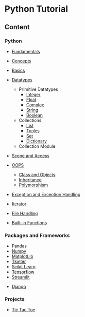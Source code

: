 # Python Tutorial

## Content

### Python

- [Fundamentals](lessons/fundamentals/readme.md)

- [Concepts](lessons/concepts/readme.md)
- [Basics](lessons/basics/readme.md)
- [Datatypes](lessons/datatypes/readme.md)
    - Primitive Datatypes
        - [Integer](lessons/integer/readme.md)
        - [Float](lessons/float/readme.md)
        - [Complex](lessons/complex/readme.md)
        - [String](lessons/string/readme.md)
        - [Boolean](lessons/boolean/readme.md)
    - Collections
        - [List](lessons/list/readme.md)
        - [Tuples](lessons/tuples/readme.md)
        - [Set](lessons/set/readme.md)
        - [Dictionary](lessons/dictionary/readme.md)
    - Collection Module
        

- [Scope and Access](lessons/scope/readme.md) 
- [OOPS](lessons/oops/readme.md)

    - [Class and Objects](lessons/class/readme.md)
    - [Inheritance](lessons/inheritance/readme.md)
    - [Polymorphism](lessons/polymorphism/readme.md)

- [Exception and Exception Handling](lessons/exception/readme.md)
- [Iterator](lessons/iterator/readme.md)
- [File Handling](lessons/file_handling/readme.md)
- [Built-in Functions](lessons/built_in_functions/readme.md)

### Packages and Frameworks

- [Pandas](lessons/pandas/readme.md)
- [Numpy](lessons/numpy/readme.md)
- [MatplotLib](lessons/matplotlib/readme.md)
- [Tkinter](lessons/tkinter/readme.md)
- [Scikit Learn](lessons/sklearn/readme.md)
- [Tensorflow](https://github.com/AkashDas253/Tutorial_Tensorflow)
- [Streamlit](lessons/streamlit/readme.md)
<!-- - [Flask](lessons/flask/readme.md) -->
- [Django](https://github.com/AkashDas253/Tutorial_Django) 

### Projects

- [Tic Tac Toe](mini_projects/tic_tac_toe/readme.md)

